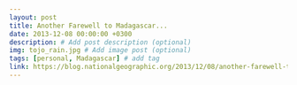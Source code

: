 ```yaml
---
layout: post
title: Another Farewell to Madagascar...
date: 2013-12-08 00:00:00 +0300
description: # Add post description (optional)
img: tojo_rain.jpg # Add image post (optional)
tags: [personal, Madagascar] # add tag
link: https://blog.nationalgeographic.org/2013/12/08/another-farewell-to-madagascar
---
```

